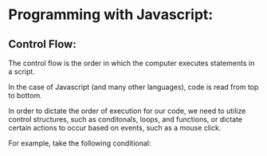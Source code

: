 # Programming with Javascript:

## Control Flow:

The control flow is the order in which the computer executes statements in a script.

In the case of Javascript (and many other languages), code is read from top to bottom.

In order to dictate the order of execution for our code, we need to utilize control structures, such as conditonals, loops, and functions, or dictate certain actions to occur based on events, such as a mouse click.

For example, take the following conditional:


